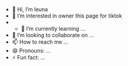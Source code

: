 - 👋 Hi, I’m leuna 
- 👀 I’m interested in owner this page for tiktok
- - 🌱 I’m currently learning ...
- 💞️ I’m looking to collaborate on ...
- 📫 How to reach me ...
- 😄 Pronouns: ...
- ⚡ Fun fact: ...

<!---
luneo   is a ✨ special ✨ repository because its `README.md` (this file) appears on your GitHub profile.
You can click the Preview link to take a look at your changes.
--->
